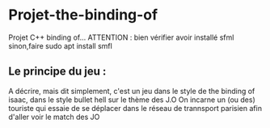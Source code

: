 # Projet-the-binding-of
Projet C++  binding of...
ATTENTION : bien vérifier avoir installé sfml 
sinon,faire sudo apt install smfl

## Le principe du jeu :

A décrire, mais dit simplement, c'est un jeu dans le style de the binding of isaac, dans le style bullet hell sur le thème des J.O
On incarne un (ou des) touriste qui essaie de se déplacer dans le réseau de trannsport parisien afin d'aller voir le match des JO
